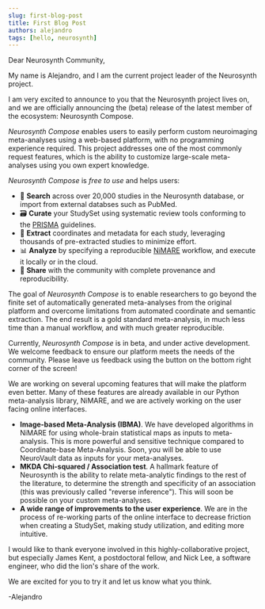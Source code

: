 ```yaml
---
slug: first-blog-post
title: First Blog Post
authors: alejandro
tags: [hello, neurosynth]
---
```

Dear Neurosynth Community,

My name is Alejandro, and I am the current project leader of the Neurosynth project.

I am very excited to announce to you that the Neurosynth project lives on, and we are officially announcing the (beta) release of the latest member of the ecosystem: Neurosynth Compose.

_Neurosynth Compose_ enables users to easily perform custom neuroimaging meta-analyses using a web-based platform, with no programming experience required. This project addresses one of the most commonly request features, which is the ability to customize large-scale meta-analyses using you own expert knowledge.

_Neurosynth Compose_ is _free to use_ and helps users:

- 🔎 **Search** across over 20,000 studies in the Neurosynth database, or import from external databses such as PubMed.
- 🗃️ **Curate** your StudySet using systematic review tools conforming to the [PRISMA](https://www.prisma-statement.org/) guidelines.
- 📝 **Extract** coordinates and metadata for each study, leveraging thousands of pre-extracted studies to minimize effort.
- 📊 **Analyze** by specifying a reproducible [NiMARE](https://readthedocs.org/projects/nimare/) workflow, and execute it locally or in the cloud.
- 🔗 **Share** with the community with complete provenance and reproducibility.

The goal of *Neurosynth Compose* is to enable researchers to go beyond the finite set of automatically generated meta-analyses from the original platform and overcome limitations from automated coordinate and semantic extraction. The end result is a gold standard meta-analysis, in much less time than a manual workflow, and with much greater reproducible. 

Currently, *Neurosynth Compose* is in beta, and under active development. We welcome feedback to ensure our platform meets the needs of the community. Please leave us feedback using the button on the bottom right corner of the screen!

We are working on several upcoming features that will make the platform even better. Many of these features are already available in our Python meta-analysis library, NiMARE, and we are actively working on the user facing online interfaces.

- **Image-based Meta-Analysis (IBMA)**. We have developed algorithms in NiMARE for using whole-brain statistical maps as inputs to meta-analysis. This is more powerful and sensitive technique compared to Coordinate-base Meta-Analysis. Soon, you will be able to use NeuroVault data as inputs for your meta-analyses.
- **MKDA Chi-squared / Association test**. A hallmark feature of Neurosynth is the ability to relate meta-analytic findings to the rest of the literature, to determine the strength and specificity of an association (this was previously called "reverse inference"). This will soon be possible on your custom meta-analyses.
- **A wide range of improvements to the user experience**. We are in the process of re-working parts of the online interface to decrease friction when creating a StudySet, making study utilization, and editing more intuitive. 

I would like to thank everyone involved in this highly-collaborative project, but especially James Kent, a postdoctoral fellow, and Nick Lee, a software engineer, who did the lion's share of the work.

We are excited for you to try it and let us know what you think.

-Alejandro
